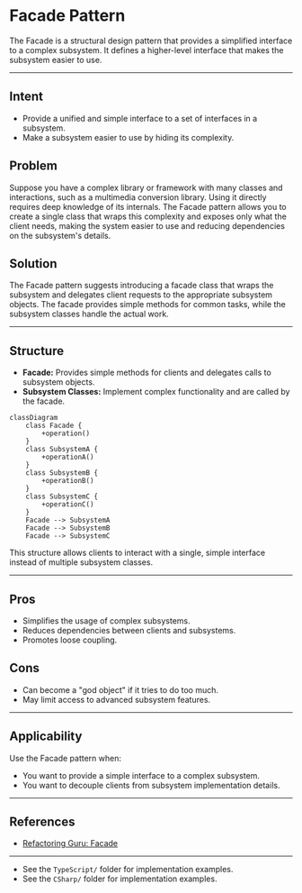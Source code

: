 # Facade Pattern

The Facade is a structural design pattern that provides a simplified interface to a complex subsystem. It defines a higher-level interface that makes the subsystem easier to use.

---

## Intent
- Provide a unified and simple interface to a set of interfaces in a subsystem.
- Make a subsystem easier to use by hiding its complexity.

## Problem
Suppose you have a complex library or framework with many classes and interactions, such as a multimedia conversion library. Using it directly requires deep knowledge of its internals. The Facade pattern allows you to create a single class that wraps this complexity and exposes only what the client needs, making the system easier to use and reducing dependencies on the subsystem's details.

## Solution
The Facade pattern suggests introducing a facade class that wraps the subsystem and delegates client requests to the appropriate subsystem objects. The facade provides simple methods for common tasks, while the subsystem classes handle the actual work.

---

## Structure
- **Facade:** Provides simple methods for clients and delegates calls to subsystem objects.
- **Subsystem Classes:** Implement complex functionality and are called by the facade.

```mermaid
classDiagram
    class Facade {
        +operation()
    }
    class SubsystemA {
        +operationA()
    }
    class SubsystemB {
        +operationB()
    }
    class SubsystemC {
        +operationC()
    }
    Facade --> SubsystemA
    Facade --> SubsystemB
    Facade --> SubsystemC
```

This structure allows clients to interact with a single, simple interface instead of multiple subsystem classes.

---

## Pros
- Simplifies the usage of complex subsystems.
- Reduces dependencies between clients and subsystems.
- Promotes loose coupling.

## Cons
- Can become a "god object" if it tries to do too much.
- May limit access to advanced subsystem features.

---

## Applicability
Use the Facade pattern when:
- You want to provide a simple interface to a complex subsystem.
- You want to decouple clients from subsystem implementation details.

---

## References
- [Refactoring Guru: Facade](https://refactoring.guru/design-patterns/facade)
---

* See the `TypeScript/` folder for implementation examples.
* See the `CSharp/` folder for implementation examples.

